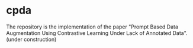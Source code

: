 # cpda
The repository is the implementation of the paper "Prompt Based Data Augmentation Using Contrastive Learning Under Lack of Annotated Data".
(under construction)
